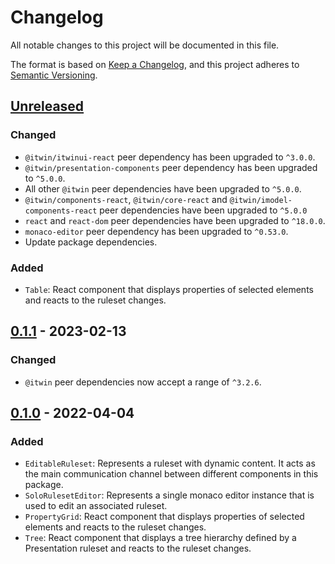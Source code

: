 # Changelog

All notable changes to this project will be documented in this file.

The format is based on [Keep a Changelog](https://keepachangelog.com/en/1.0.0/),
and this project adheres to [Semantic Versioning](https://semver.org/spec/v2.0.0.html).

## [Unreleased](https://github.com/iTwin/presentation-rules-editor/tree/HEAD)

### Changed

- `@itwin/itwinui-react` peer dependency has been upgraded to `^3.0.0`.
- `@itwin/presentation-components` peer dependency has been upgraded to `^5.0.0`.
- All other `@itwin` peer dependencies have been upgraded to `^5.0.0`.
- `@itwin/components-react`, `@itwin/core-react` and `@itwin/imodel-components-react` peer dependencies have been upgraded to `^5.0.0`
- `react` and `react-dom` peer dependencies have been upgraded to `^18.0.0`.
- `monaco-editor` peer dependency has been upgraded to `^0.53.0`.
- Update package dependencies.

### Added

- `Table`: React component that displays properties of selected elements and reacts to the ruleset changes.

## [0.1.1](https://github.com/iTwin/presentation-rules-editor/tree/v0.1.1) - 2023-02-13

### Changed

- `@itwin` peer dependencies now accept a range of `^3.2.6`.

## [0.1.0](https://github.com/iTwin/presentation-rules-editor/tree/v0.1.0) - 2022-04-04

### Added

- `EditableRuleset`: Represents a ruleset with dynamic content. It acts as the main communication channel between different components in this package.
- `SoloRulesetEditor`: Represents a single monaco editor instance that is used to edit an associated ruleset.
- `PropertyGrid`: React component that displays properties of selected elements and reacts to the ruleset changes.
- `Tree`: React component that displays a tree hierarchy defined by a Presentation ruleset and reacts to the ruleset changes.
